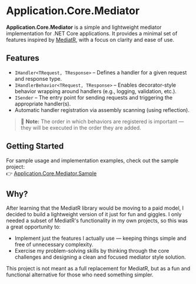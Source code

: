 ﻿# Application.Core.Mediator

**Application.Core.Mediator** is a simple and lightweight mediator implementation for .NET Core applications. It provides a minimal set of features inspired by [MediatR](https://github.com/jbogard/MediatR), with a focus on clarity and ease of use.

## Features

- `IHandler<TRequest, TResponse>` – Defines a handler for a given request and response type.
- `IHandlerBehavior<TRequest, TResponse>` – Enables decorator-style behavior wrapping around handlers (e.g., logging, validation, etc.).
- `ISender` – The entry point for sending requests and triggering the appropriate handler(s).
- Automatic handler registration via assembly scanning (using reflection).

> 🧠 **Note:** The order in which behaviors are registered is important — they will be executed in the order they are added.

## Getting Started

For sample usage and implementation examples, check out the sample project:  
👉 [Application.Core.Mediator.Sample](https://github.com/diogosilva96/application-core/tree/main/samples/Application.Core.Mediator.Sample)

## Why?

After learning that the MediatR library would be moving to a paid model, I decided to build a lightweight version of it just for fun and giggles. 
I only needed a subset of MediatR's functionality in my own projects, so this was a great opportunity to:

- Implement just the features I actually use — keeping things simple and free of unnecessary complexity.
- Exercise my problem-solving skills by thinking through the core challenges and designing a clean and focused mediator style solution.

This project is not meant as a full replacement for MediatR, but as a fun and functional alternative for those who need something simpler.
